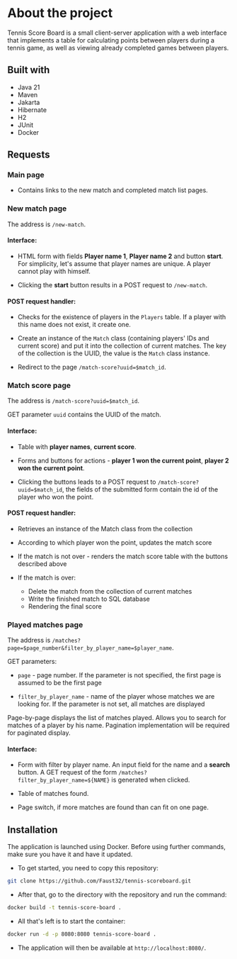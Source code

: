 # About the project

Tennis Score Board is a small client-server application with a web interface that implements a table for calculating points between players during a tennis game, as well as viewing already completed games between players.

## Built with

* Java 21
* Maven
* Jakarta
* Hibernate
* H2
* JUnit
* Docker

## Requests

### Main page

* Contains links to the new match and completed match list pages.

### New match page

The address is `/new-match`.

#### Interface:

* HTML form with fields **Player name 1**, **Player name 2** and button **start**. For simplicity, let's assume that player names are unique. A player cannot play with himself.
  
* Clicking the **start** button results in a POST request to `/new-match`.
  
#### POST request handler:

* Checks for the existence of players in the `Players` table. If a player with this name does not exist, it create one.
  
* Create an instance of the `Match` class (containing players' IDs and current score) and put it into the collection of current matches. The key of the collection is the UUID, the value is the `Match` class instance.
  
* Redirect to the page `/match-score?uuid=$match_id`.
  
### Match score page

The address is `/match-score?uuid=$match_id`.

GET parameter `uuid` contains the UUID of the match.

#### Interface:

* Table with **player names**, **current score**.

* Forms and buttons for actions - **player 1 won the current point**, **player 2 won the current point**.

* Clicking the buttons leads to a POST request to `/match-score?uuid=$match_id`, the fields of the submitted form contain the id of the player who won the point.

#### POST request handler:

* Retrieves an instance of the Match class from the collection

* According to which player won the point, updates the match score
  
* If the match is not over - renders the match score table with the buttons described above
  
* If the match is over:
  
  * Delete the match from the collection of current matches
  * Write the finished match to SQL database
  * Rendering the final score
  

### Played matches page

The address is `/matches?page=$page_number&filter_by_player_name=$player_name`. 

GET parameters:

* `page` - page number. If the parameter is not specified, the first page is assumed to be the first page

* `filter_by_player_name` - name of the player whose matches we are looking for. If the parameter is not set, all matches are displayed

Page-by-page displays the list of matches played. Allows you to search for matches of a player by his name. Pagination implementation will be required for paginated display.

#### Interface:

* Form with filter by player name. An input field for the name and a **search**  button. A GET request of the form `/matches?filter_by_player_name=${NAME}` is generated when clicked.
  
* Table of matches found.
  
* Page switch, if more matches are found than can fit on one page.

## Installation

The application is launched using Docker. Before using further commands, make sure you have it and have it updated.

- To get started, you need to copy this repository:

```bash
git clone https://github.com/Faust32/tennis-scoreboard.git
```

- After that, go to the directory with the repository and run the command:

```bash
docker build -t tennis-score-board .
```

- All that's left is to start the container:

```bash
docker run -d -p 8080:8080 tennis-score-board .
```

- The application will then be available at `http://localhost:8080/`.
